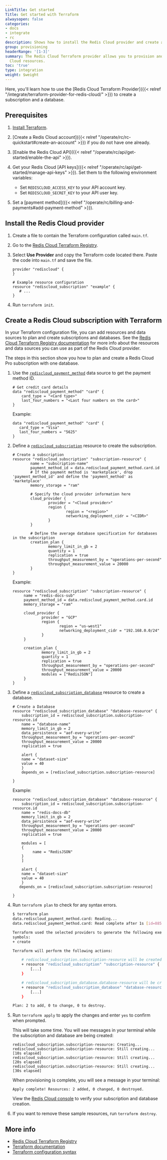 ```yaml
---
LinkTitle: Get started
Title: Get started with Terraform
alwaysopen: false
categories:
- docs
- integrate
- rc
description: Shows how to install the Redis Cloud provider and create a subscription.
group: provisioning
headerRange: '[1-3]'
summary: The Redis Cloud Terraform provider allows you to provision and manage Redis
  Cloud resources.
toc: 'true'
type: integration
weight: $weight
---
```


Here, you'll learn how to use the [Redis Cloud Terraform Provider]({{< relref "/integrate/terraform-provider-for-redis-cloud/" >}}) to create a subscription and a database.

## Prerequisites

1. [Install Terraform](https://developer.hashicorp.com/terraform/tutorials/aws-get-started/install-cli).

1. [Create a Redis Cloud account]({{< relref "/operate/rc/rc-quickstart#create-an-account" >}}) if you do not have one already.

1. [Enable the Redis Cloud API]({{< relref "/operate/rc/api/get-started/enable-the-api" >}}).

1. Get your Redis Cloud [API keys]({{< relref "/operate/rc/api/get-started/manage-api-keys" >}}). Set them to the following environment variables:

    - Set `REDISCLOUD_ACCESS_KEY` to your API account key.
    - Set `REDISCLOUD_SECRET_KEY` to your API user key.

1. Set a [payment method]({{< relref "/operate/rc/billing-and-payments#add-payment-method" >}}).

## Install the Redis Cloud provider

1. Create a file to contain the Terraform configuration called `main.tf`.

1. Go to the [Redis Cloud Terraform Registry](https://registry.terraform.io/providers/RedisLabs/rediscloud/latest/).

1. Select **Use Provider** and copy the Terraform code located there. Paste the code into `main.tf` and save the file.

   ```text
   provider "rediscloud" {
   }

   # Example resource configuration
   resource "rediscloud_subscription" "example" {
      # ...
   }
   ```
   
1. Run `terraform init`.

## Create a Redis Cloud subscription with Terraform

In your Terraform configuration file, you can add resources and data sources to plan and create subscriptions and databases. See the [Redis Cloud Terraform Registry documentation](https://registry.terraform.io/providers/RedisLabs/rediscloud/latest/docs) for more info about the resources and data sources you can use as part of the Redis Cloud provider.

The steps in this section show you how to plan and create a Redis Cloud Pro subscription with one database.

1. Use the [`rediscloud_payment_method`](https://registry.terraform.io/providers/RedisLabs/rediscloud/latest/docs/data-sources/rediscloud_payment_method) data source to get the payment method ID.

    ```text
    # Get credit card details
    data "rediscloud_payment_method" "card" {
        card_type = "<Card type>"
        last_four_numbers = "<Last four numbers on the card>"
    }
    ```
   
   Example:

   ```text
   data "rediscloud_payment_method" "card" {
      card_type = "Visa"
      last_four_numbers = "5625"
   }
   ```
   
1. Define a [`rediscloud_subscription`](https://registry.terraform.io/providers/RedisLabs/rediscloud/latest/docs/resources/rediscloud_subscription) resource to create the subscription.

    ```text
    # Create a subscription
    resource "rediscloud_subscription" "subscription-resource" {
            name = "subscription-name"
            payment_method_id = data.rediscloud_payment_method.card.id
            # If the payment method is 'marketplace', drop 'payment_method_id' and define the 'payment_method' as 'marketplace'
            memory_storage = "ram"

            # Specify the cloud provider information here
            cloud_provider {
                    provider = "<Cloud provider>"
                    region {
                            region = "<region>"
                            networking_deployment_cidr = "<CIDR>"
                    }
            }

            # Define the average database specification for databases in the subscription
            creation_plan {
                    memory_limit_in_gb = 2
                    quantity = 1
                    replication = true
                    throughput_measurement_by = "operations-per-second"
                    throughput_measurement_value = 20000
            }
    }
    ```

   Example:

   ```text
   resource "rediscloud_subscription" "subscription-resource" {
        name = "redis-docs-sub"
        payment_method_id = data.rediscloud_payment_method.card.id
        memory_storage = "ram"

        cloud_provider {
                provider = "GCP"
                region {
                        region = "us-west1"
                        networking_deployment_cidr = "192.168.0.0/24"
                }
        }

        creation_plan {
                memory_limit_in_gb = 2
                quantity = 1
                replication = true
                throughput_measurement_by = "operations-per-second"
                throughput_measurement_value = 20000
                modules = ["RedisJSON"]
        }
   }
   ```

1. Define a [`rediscloud_subscription_database`](https://registry.terraform.io/providers/RedisLabs/rediscloud/latest/docs/resources/rediscloud_subscription_database) resource to create a database.

    ```text
    # Create a Database
    resource "rediscloud_subscription_database" "database-resource" {
        subscription_id = rediscloud_subscription.subscription-resource.id
        name = "database-name"
        memory_limit_in_gb = 2
        data_persistence = "aof-every-write"
        throughput_measurement_by = "operations-per-second"
        throughput_measurement_value = 20000
        replication = true

        alert {
        name = "dataset-size"
        value = 40
        }
        depends_on = [rediscloud_subscription.subscription-resource]

    }
    ```
   
   Example:

   ```text
   resource "rediscloud_subscription_database" "database-resource" {
       subscription_id = rediscloud_subscription.subscription-resource.id
       name = "redis-docs-db"
       memory_limit_in_gb = 2
       data_persistence = "aof-every-write"
       throughput_measurement_by = "operations-per-second"
       throughput_measurement_value = 20000
       replication = true

       modules = [
       {
            name = "RedisJSON"
       }
       ]

       alert {
       name = "dataset-size"
       value = 40
       }
      depends_on = [rediscloud_subscription.subscription-resource]

   }
    ```

2. Run `terraform plan` to check for any syntax errors.

    ```sh
    $ terraform plan
    data.rediscloud_payment_method.card: Reading...
    data.rediscloud_payment_method.card: Read complete after 1s [id=8859]

    Terraform used the selected providers to generate the following execution plan. Resource actions are indicated with the following
    symbols:
    + create

    Terraform will perform the following actions:

        # rediscloud_subscription.subscription-resource will be created
        + resource "rediscloud_subscription" "subscription-resource" {
            [...]
        }

        # rediscloud_subscription_database.database-resource will be created
        + resource "rediscloud_subscription_database" "database-resource" {
            [...]
        }
    
    Plan: 2 to add, 0 to change, 0 to destroy.
    ```

3. Run `terraform apply` to apply the changes and enter `yes` to confirm when prompted.

    This will take some time. You will see messages in your terminal while the subscription and database are being created:

   ```text
   rediscloud_subscription.subscription-resource: Creating...
   rediscloud_subscription.subscription-resource: Still creating... [10s elapsed]
   rediscloud_subscription.subscription-resource: Still creating... [20s elapsed]
   rediscloud_subscription.subscription-resource: Still creating... [30s elapsed]
   ```

   When provisioning is complete, you will see a message in your terminal:   

   ```text
   Apply complete! Resources: 2 added, 0 changed, 0 destroyed.
   ```

   View the [Redis Cloud console](https://app.redislabs.com/) to verify your subscription and database creation.

4. If you want to remove these sample resources, run `terraform destroy`.

## More info

- [Redis Cloud Terraform Registry](https://registry.terraform.io/providers/RedisLabs/rediscloud/latest/docs)
- [Terraform documentation](https://developer.hashicorp.com/terraform/docs)
- [Terraform configuration syntax](https://developer.hashicorp.com/terraform/language/syntax/configuration)
